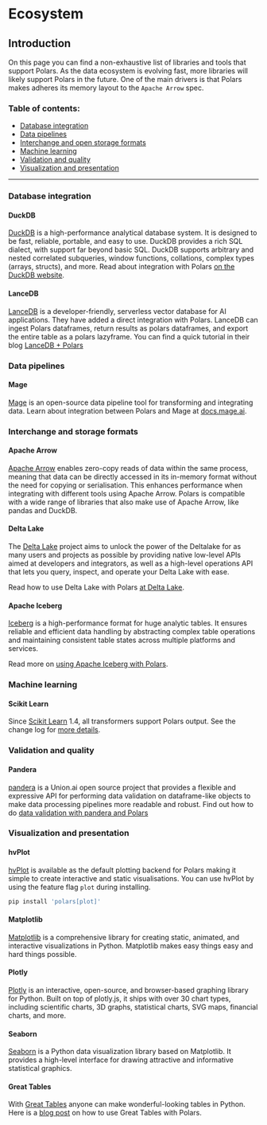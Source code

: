 # Ecosystem

## Introduction

On this page you can find a non-exhaustive list of libraries and tools that support Polars. As the data ecosystem is evolving fast, more libraries will likely support Polars in the future. One of the main drivers is that Polars makes adheres its memory layout to the `Apache Arrow` spec.

### Table of contents:

- [Database integration](#database-integration)
- [Data pipelines](#data-pipelines)
- [Interchange and open storage formats](#interchange-and-storage-formats)
- [Machine learning](#machine-learning)
- [Validation and quality](#validation-and-quality)
- [Visualization and presentation](#visualization-and-presentation)

---

### Database integration

#### DuckDB

[DuckDB](https://duckdb.org) is a high-performance analytical database system. It is designed to be fast, reliable, portable, and easy to use. DuckDB provides a rich SQL dialect, with support far beyond basic SQL. DuckDB supports arbitrary and nested correlated subqueries, window functions, collations, complex types (arrays, structs), and more. Read about integration with Polars [on the DuckDB website](https://duckdb.org/docs/guides/python/polars).

#### LanceDB

[LanceDB](https://lancedb.com/) is a developer-friendly, serverless vector database for AI applications. They have added a direct integration with Polars. LanceDB can ingest Polars dataframes, return results as polars dataframes, and export the entire table as a polars lazyframe. You can find a quick tutorial in their blog [LanceDB + Polars](https://blog.lancedb.com/lancedb-polars-2d5eb32a8aa3)

### Data pipelines

#### Mage

[Mage](https://www.mage.ai) is an open-source data pipeline tool for transforming and integrating data. Learn about integration between Polars and Mage at [docs.mage.ai](https://docs.mage.ai/integrations/polars).

### Interchange and storage formats

#### Apache Arrow

[Apache Arrow](https://arrow.apache.org/) enables zero-copy reads of data within the same process, meaning that data can be directly accessed in its in-memory format without the need for copying or serialisation. This enhances performance when integrating with different tools using Apache Arrow. Polars is compatible with a wide range of libraries that also make use of Apache Arrow, like pandas and DuckDB.

#### Delta Lake

The [Delta Lake](https://github.com/delta-io/delta-rs) project aims to unlock the power of the Deltalake for as many users and projects as possible by providing native low-level APIs aimed at developers and integrators, as well as a high-level operations API that lets you query, inspect, and operate your Delta Lake with ease.

Read how to use Delta Lake with Polars [at Delta Lake](https://delta-io.github.io/delta-rs/integrations/delta-lake-polars/#reading-a-delta-lake-table-with-polars).

#### Apache Iceberg

[Iceberg](https://iceberg.apache.org/) is a high-performance format for huge analytic tables. It ensures reliable and efficient data handling by abstracting complex table operations and maintaining consistent table states across multiple platforms and services.

Read more on [using Apache Iceberg with Polars](https://tabular.io/apache-iceberg-cookbook/pyiceberg-polars/).

### Machine learning

#### Scikit Learn

Since [Scikit Learn](https://scikit-learn.org/stable/) 1.4, all transformers support Polars output. See the change log for [more details](https://scikit-learn.org/dev/whats_new/v1.4.html#changes-impacting-all-modules).

### Validation and quality

#### Pandera

[pandera](https://pandera.readthedocs.io/en/stable/) is a Union.ai open source project that provides a flexible and expressive API for performing data validation on dataframe-like objects to make data processing pipelines more readable and robust. Find out how to do [data validation with pandera and Polars](https://pandera.readthedocs.io/en/stable/polars.html)

### Visualization and presentation

#### hvPlot

[hvPlot](https://hvplot.holoviz.org/) is available as the default plotting backend for Polars making it simple to create interactive and static visualisations. You can use hvPlot by using the feature flag `plot` during installing.

```python
pip install 'polars[plot]'
```

#### Matplotlib

[Matplotlib](https://matplotlib.org/) is a comprehensive library for creating static, animated, and interactive visualizations in Python. Matplotlib makes easy things easy and hard things possible.

#### Plotly

[Plotly](https://plotly.com/python/) is an interactive, open-source, and browser-based graphing library for Python. Built on top of plotly.js, it ships with over 30 chart types, including scientific charts, 3D graphs, statistical charts, SVG maps, financial charts, and more.

#### Seaborn

[Seaborn](https://seaborn.pydata.org/) is a Python data visualization library based on Matplotlib. It provides a high-level interface for drawing attractive and informative statistical graphics.

#### Great Tables

With [Great Tables](https://posit-dev.github.io/great-tables/articles/intro.html) anyone can make wonderful-looking tables in Python. Here is a [blog post](https://posit-dev.github.io/great-tables/blog/polars-styling/) on how to use Great Tables with Polars.
